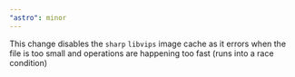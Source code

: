 ```yaml
---
"astro": minor
---
```


This change disables the `sharp` `libvips` image cache as it errors when the
file is too small and operations are happening too fast (runs into a race
condition)
